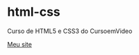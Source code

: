 # html-css
 Curso de HTML5 e CSS3 do CursoemVideo

<a href="https://caiohsv.github.io/html-css/desafios/d010/android.html">Meu site </a>

